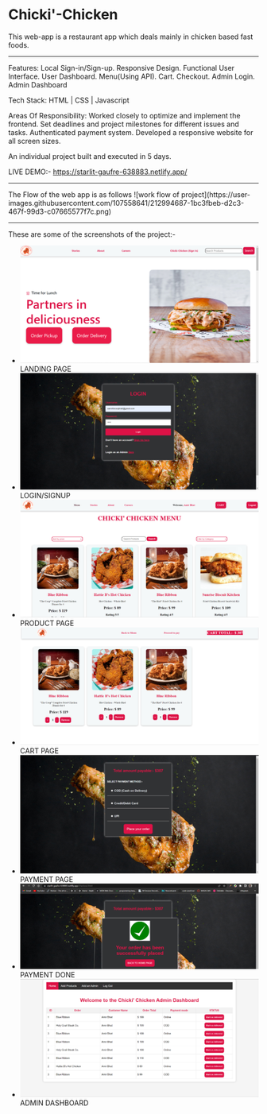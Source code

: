 <h1> Chicki'-Chicken </h1>
This web-app is a restaurant app which deals mainly in chicken based fast foods. 
<hr>

Features: Local Sign-in/Sign-up. Responsive Design. Functional User Interface. User Dashboard. Menu(Using API). Cart. Checkout. Admin Login. Admin Dashboard

Tech Stack: HTML | CSS | Javascript

Areas Of Responsibility: Worked closely to optimize and implement the frontend. Set deadlines and project milestones for different issues and tasks. Authenticated payment system. Developed a responsive website for all screen sizes.

An individual project built and executed in 5 days.

LIVE DEMO:- https://starlit-gaufre-638883.netlify.app/
<hr>
The Flow of the web app is as follows
![work flow of project](https://user-images.githubusercontent.com/107558641/212994687-1bc3fbeb-d2c3-467f-99d3-c07665577f7c.png)
<hr>
These are some of the screenshots of the project:-
<ul>
  <li><img src="./screenshots/Chicki Chicken Landing page ss.png"/>LANDING PAGE</li>
  <li><img src="./screenshots/Login ss.png"/>LOGIN/SIGNUP</li>
  <li><img src="./screenshots/MENU SS.png"/>PRODUCT PAGE</li>
  <li><img src="./screenshots/CART CSS.png"/>CART PAGE</li>
  <li><img src="./screenshots/CHECKOUT SS.png"/>PAYMENT PAGE</li>
  <li><img src="./screenshots/Payment.png"/>PAYMENT DONE</li>
  <li><img src="./screenshots/admin-dash.png"/>ADMIN DASHBOARD</li>

</ul>
